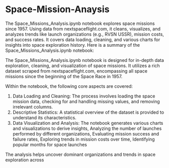 # Space-Mission-Anaysis
The Space_Missions_Analysis.ipynb notebook explores space missions since 1957. Using data from nextspaceflight.com, it cleans, visualizes, and analyzes trends like launch organizations (e.g., RVSN USSR), mission costs, and success rates. It covers data loading, cleaning, and various charts for insights into space exploration history.
Here is a summary of the Space_Missions_Analysis.ipynb notebook:

The Space_Missions_Analysis.ipynb notebook is designed for in-depth data exploration, cleaning, and visualization of space missions. It utilizes a rich dataset scraped from nextspaceflight.com, encompassing all space missions since the beginning of the Space Race in 1957.

Within the notebook, the following core aspects are covered:

1. Data Loading and Cleaning: The process involves loading the space mission data, checking for and handling missing values, and removing irrelevant columns.
2. Descriptive Statistics: A statistical overview of the dataset is provided to understand its characteristics.
3. Data Visualization and Analysis: The notebook generates various charts and visualizations to derive insights, Analyzing the number of launches performed by different organizations, Evaluating mission success and failure rates, Exploring trends in mission costs over time, Identifying popular months for space launches

The analysis helps uncover dominant organizations and trends in space exploration across 
